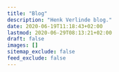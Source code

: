 ```yaml
---
title: "Blog"
description: "Henk Verlinde blog."
date: 2020-06-19T11:18:43+02:00
lastmod: 2020-06-29T08:13:21+02:00
draft: false
images: []
sitemap_exclude: false
feed_exclude: false
---
```


